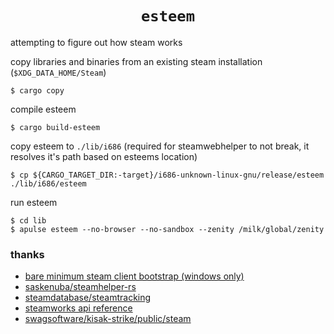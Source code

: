 <h1 align="center"><code>esteem</code></h1>

attempting to figure out how steam works

copy libraries and binaries from an existing steam installation (`$XDG_DATA_HOME/Steam`)

```shell
$ cargo copy
```

compile esteem

```shell
$ cargo build-esteem
```

copy esteem to `./lib/i686` (required for steamwebhelper to not break, it resolves it's path based on esteems location)

```shell
$ cp ${CARGO_TARGET_DIR:-target}/i686-unknown-linux-gnu/release/esteem ./lib/i686/esteem
```

run esteem

```shell
$ cd lib
$ apulse esteem --no-browser --no-sandbox --zenity /milk/global/zenity
```

### thanks

 - [bare minimum steam client bootstrap (windows only)](https://gist.github.com/he1a2s0/a99be14877a83a96ee72f8538c582bf7)
 - [saskenuba/steamhelper-rs](https://github.com/saskenuba/steamhelper-rs)
 - [steamdatabase/steamtracking](https://github.com/steamdatabase/steamtracking)
 - [steamworks api reference](https://partner.steamgames.com/doc/api)
 - [swagsoftware/kisak-strike/public/steam](https://github.com/swagsoftware/kisak-strike/tree/master/public/steam)
